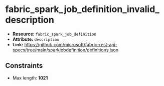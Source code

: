 # fabric_spark_job_definition_invalid_description

- **Resource:** `fabric_spark_job_definition`
- **Attribute:** `description`
- **Link:** https://github.com/microsoft/fabric-rest-api-specs/tree/main/sparkjobdefinition/definitions.json

## Constraints
- Max length: **1021**